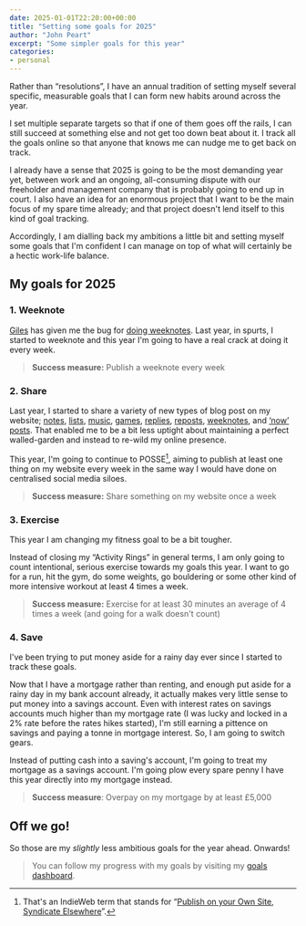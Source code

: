 ```yaml
---
date: 2025-01-01T22:20:00+00:00
title: "Setting some goals for 2025"
author: "John Peart"
excerpt: "Some simpler goals for this year"
categories:
- personal
---
```


Rather than “resolutions”, I have an annual tradition of setting myself several specific, measurable goals that I can form new habits around across the year.

I set multiple separate targets so that if one of them goes off the rails, I can still succeed at something else and not get too down beat about it. I track all the goals online so that anyone that knows me can nudge me to get back on track.

I already have a sense that 2025 is going to be the most demanding year yet, between work and an ongoing, all-consuming dispute with our freeholder and management company that is probably going to end up in court. I also have an idea for an enormous project that I want to be the main focus of my spare time already; and that project doesn't lend itself to this kind of goal tracking.

Accordingly, I am dialling back my ambitions a little bit and setting myself some goals that I'm confident I can manage on top of what will certainly be a hectic work-life balance. 

## My goals for 2025

### 1. Weeknote

[Giles](//gilest.org) has given me the bug for [doing weeknotes](//doingweeknotes.com). Last year, in spurts, I started to weeknote and this year I'm going to have a real crack at doing it every week.

> **Success measure:** Publish a weeknote every week

### 2. Share

Last year, I started to share a variety of new types of blog post on my website; [notes](/notes), [lists](/lists), [music](/music), [games](/games), [replies](/replies), [reposts](reposts), [weeknotes](/weeknotes), and [‘now’ posts](/now). That enabled me to be a bit less uptight about maintaining a perfect walled-garden and instead to re-wild my online presence.

This year, I'm going to continue to POSSE[^posse], aiming to publish at least one thing on my website every week in the same way I would have done on centralised social media siloes.

[^posse]: That's an IndieWeb term that stands for “[Publish on your Own Site, Syndicate Elsewhere](https://indieweb.org/POSSE)”.

> **Success measure:** Share something on my website once a week

### 3. Exercise

This year I am changing my fitness goal to be a bit tougher.

Instead of closing my “Activity Rings” in general terms, I am only going to count intentional, serious exercise towards my goals this year. I want to go for a run, hit the gym, do some weights, go bouldering or some other kind of more intensive workout at least 4 times a week.

> **Success measure:** Exercise for at least 30 minutes an average of 4 times a week (and going for a walk doesn't count)

### 4. Save

I've been trying to put money aside for a rainy day ever since I started to track these goals. 

Now that I have a mortgage rather than renting, and enough put aside for a rainy day in my bank account already, it actually makes very little sense to put money into a savings account. Even with interest rates on savings accounts much higher than my mortgage rate (I was lucky and locked in a 2% rate before the rates hikes started), I'm still earning a pittence on savings and paying a tonne in mortgage interest. So, I am going to switch gears. 

Instead of putting cash into a saving's account, I'm going to treat my mortgage as a savings account. I'm going plow every spare penny I have this year directly into my mortgage instead.

> **Success measure**: Overpay on my mortgage by at least £5,000

## Off we go! 

So those are my *slightly* less ambitious goals for the year ahead. Onwards!

> You can follow my progress with my goals by visiting my [goals dashboard](/goals/2024).
